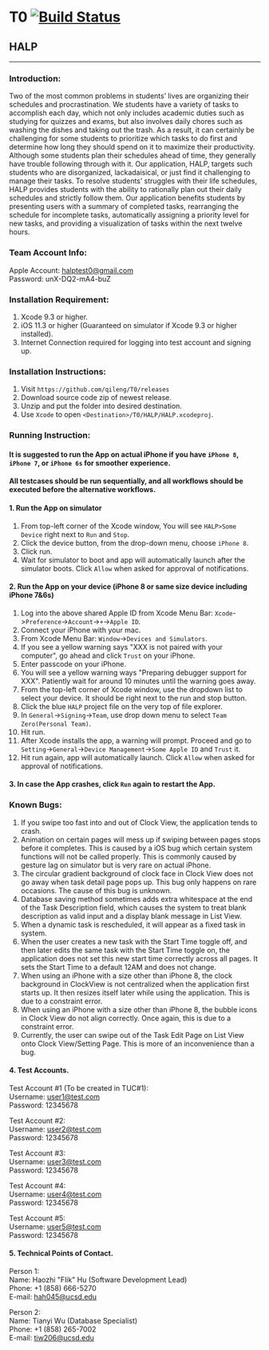 # T0      [![Build Status](https://travis-ci.org/qileng/T0.svg?branch=TESTING)](https://travis-ci.org/qileng/T0)
## HALP
------------------------------------------------
### Introduction:
Two of the most common problems in students’ lives are organizing their schedules and procrastination. We students have a variety of tasks to accomplish each day, which not only includes academic duties such as studying for quizzes and exams, but also involves daily chores such as washing the dishes and taking out the trash. As a result, it can certainly be challenging for some students to prioritize which tasks to do first and determine how long they should spend on it to maximize their productivity. Although some students plan their schedules ahead of time, they generally have trouble following through with it. Our application, HALP, targets such students who are disorganized, lackadaisical, or just find it challenging to manage their tasks. To resolve students’ struggles with their life schedules, HALP provides students with the ability to rationally plan out their daily schedules and strictly follow them. Our application benefits students by presenting users with a summary of completed tasks, rearranging the schedule for incomplete tasks, automatically assigning a priority level for new tasks, and providing a visualization of tasks within the next twelve hours.

### Team Account Info:

Apple Account: halptest0@gmail.com </br>
Password: unX-DQ2-mA4-buZ </br>

### Installation Requirement:
1. Xcode 9.3 or higher.
2. iOS 11.3 or higher (Guaranteed on simulator if Xcode 9.3 or higher installed).
3. Internet Connection required for logging into test account and signing up.

### Installation Instructions:
1. Visit `https://github.com/qileng/T0/releases`
2. Download source code zip of newest release.
3. Unzip and put the folder into desired destination.
4. Use `Xcode` to open `<Destination>/T0/HALP/HALP.xcodeproj`.

### Running Instruction:

#### It is suggested to run the App on actual iPhone if you have `iPhone 8`, `iPhone 7`, or `iPhone 6s` for smoother experience. 
#### All testcases should be run sequentially, and all workflows should be executed before the alternative workflows.

#### 1. Run the App on simulator<br/>
1. From top-left corner of the Xcode window, You will see `HALP>Some Device` right next to `Run` and `Stop`.
2. Click the device button, from the drop-down menu, choose `iPhone 8`.
3. Click run.
4. Wait for simulator to boot and app will automatically launch after the simulator boots. Click `Allow` when asked for approval of notifications.


#### 2. Run the App on your device (iPhone 8 or same size device including iPhone 7&6s)<br/>
1. Log into the above shared Apple ID from Xcode Menu Bar: `Xcode`->`Preference`->`Account`->`+`->`Apple ID`.
2. Connect your iPhone with your mac.
3. From Xcode Menu Bar: `Window`->`Devices and Simulators`.
4. If you see a yellow warning says "XXX is not paired with your computer", go ahead and click `Trust` on your iPhone.
5. Enter passcode on your iPhone.
6. You will see a yellow warning ways "Preparing debugger support for XXX". Patiently wait for around 10 minutes until the warning goes away.
7. From the top-left corner of Xcode window, use the dropdown list to select your device. It should be right next to the run and stop button.
8. Click the blue `HALP` project file on the very top of file explorer.
9. In `General`->`Signing`->`Team`, use drop down menu to select `Team Zero(Personal Team)`.
10. Hit run.
11. After Xcode installs the app, a warning will prompt. Proceed and go to `Setting`->`General`->`Device Management`->`Some Apple ID` and `Trust` it.
12. Hit run again, app will automatically launch. Click `Allow` when asked for approval of notifications.


#### 3. In case the App crashes, click `Run` again to restart the App.

### Known Bugs:
1. If you swipe too fast into and out of Clock View, the application tends to crash.
2. Animation on certain pages will mess up if swiping between pages stops before it completes. This is caused by a iOS bug which certain system functions will not be called properly. This is commonly caused by gesture lag on simulator but is very rare on actual iPhone.
3. The circular gradient background of clock face in Clock View does not go away when task detail page pops up. This bug only happens on rare occasions. The cause of this bug is unknown.
4. Database saving method sometimes adds extra whitespace at the end of the Task Description field, which causes the system to treat blank description as valid input and a display blank message in List View.
5. When a dynamic task is rescheduled, it will appear as a fixed task in system.
6. When the user creates a new task with the Start Time toggle off, and then later edits the same task with the Start Time toggle on, the application does not set this new start time correctly across all pages. It sets the Start Time to a default 12AM and does not change. 
7. When using an iPhone with a size other than iPhone 8, the clock background in ClockView is not centralized when the application first starts up. It then resizes itself later while using the application. This is due to a constraint error.
8. When using an iPhone with a size other than iPhone 8, the bubble icons in Clock View do not align correctly. Once again, this is due to a constraint error.
9. Currently, the user can swipe out of the Task Edit Page on List View onto Clock View/Setting Page. This is more of an inconvenience than a bug.


#### 4. Test Accounts.
Test Account #1 (To be created in TUC#1):</br>
Username: user1@test.com</br>
Password: 12345678</br>

Test Account #2:</br>
Username: user2@test.com</br>
Password: 12345678</br>

Test Account #3:</br>
Username: user3@test.com</br>
Password: 12345678</br>

Test Account #4:</br>
Username: user4@test.com</br>
Password: 12345678</br>

Test Account #5:</br>
Username: user5@test.com</br>
Password: 12345678</br>

#### 5. Technical Points of Contact.
Person 1: </br>
Name: Haozhi "Flik" Hu (Software Development Lead)</br> 
Phone: +1 (858) 666-5270 </br>
E-mail: hah045@ucsd.edu </br>

Person 2: </br>
Name: Tianyi Wu (Database Specialist)</br>
Phone: +1 (858) 265-7002 </br>
E-mail: tiw206@ucsd.edu </br>
